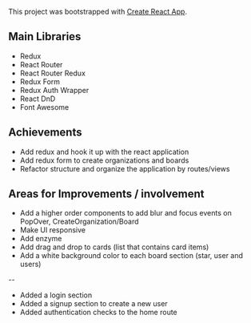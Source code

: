 This project was bootstrapped with [Create React App](https://github.com/facebookincubator/create-react-app).

## Main Libraries

* Redux
* React Router
* React Router Redux
* Redux Form
* Redux Auth Wrapper
* React DnD
* Font Awesome

## Achievements

* Add redux and hook it up with the react application
* Add redux form to create organizations and boards
* Refactor structure and organize the application by routes/views

## Areas for Improvements / involvement

* Add a higher order components to add blur and focus events on PopOver, CreateOrganization/Board
* Make UI responsive
* Add enzyme
* Add drag and drop to cards (list that contains card items)
* Add a white background color to each board section (star, user and users)

--

* Added a login section
* Added a signup section to create a new user
* Added authentication checks to the home route 
